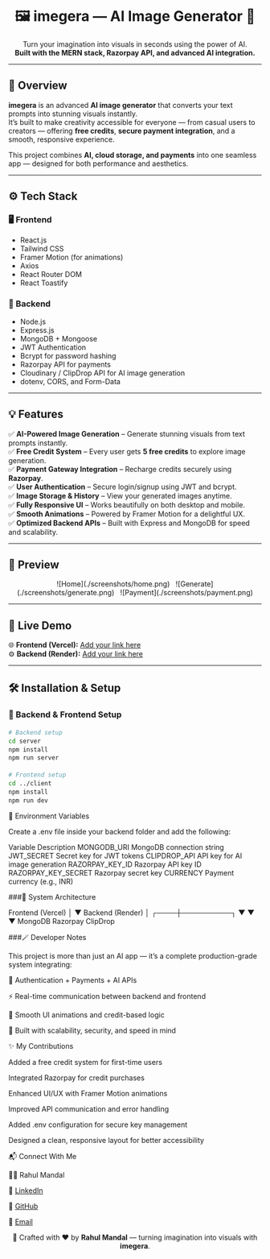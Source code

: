 <h1 align="center">🖼️ imegera — AI Image Generator 🚀</h1>

<p align="center">
  Turn your imagination into visuals in seconds using the power of AI.<br/>
  <b>Built with the MERN stack, Razorpay API, and advanced AI integration.</b>
</p>

---

## 🌟 Overview
**imegera** is an advanced **AI image generator** that converts your text prompts into stunning visuals instantly.  
It’s built to make creativity accessible for everyone — from casual users to creators — offering **free credits**, **secure payment integration**, and a smooth, responsive experience.

This project combines **AI, cloud storage, and payments** into one seamless app — designed for both performance and aesthetics.

---

## ⚙️ Tech Stack

### 🖥️ Frontend
- React.js  
- Tailwind CSS  
- Framer Motion (for animations)  
- Axios  
- React Router DOM  
- React Toastify  

### 🧩 Backend
- Node.js  
- Express.js  
- MongoDB + Mongoose  
- JWT Authentication  
- Bcrypt for password hashing  
- Razorpay API for payments  
- Cloudinary / ClipDrop API for AI image generation  
- dotenv, CORS, and Form-Data  

---

## 💡 Features

✅ **AI-Powered Image Generation** – Generate stunning visuals from text prompts instantly.  
✅ **Free Credit System** – Every user gets **5 free credits** to explore image generation.  
✅ **Payment Gateway Integration** – Recharge credits securely using **Razorpay**.  
✅ **User Authentication** – Secure login/signup using JWT and bcrypt.  
✅ **Image Storage & History** – View your generated images anytime.  
✅ **Fully Responsive UI** – Works beautifully on both desktop and mobile.  
✅ **Smooth Animations** – Powered by Framer Motion for a delightful UX.  
✅ **Optimized Backend APIs** – Built with Express and MongoDB for speed and scalability.

---

## 📸 Preview
<p align="center">
  ![Home](./screenshots/home.png) &nbsp;
  ![Generate](./screenshots/generate.png) &nbsp;
  ![Payment](./screenshots/payment.png)
</p>


---

## 🚀 Live Demo

🌐 **Frontend (Vercel):** [Add your link here]()  
⚙️ **Backend (Render):** [Add your link here]()

---

## 🛠️ Installation & Setup

### 🔧 Backend & Frontend Setup

```bash
# Backend setup
cd server
npm install
npm run server

# Frontend setup
cd ../client
npm install
npm run dev
```


🔑 Environment Variables

Create a .env file inside your backend folder and add the following:

Variable	Description
MONGODB_URI	MongoDB connection string
JWT_SECRET	Secret key for JWT tokens
CLIPDROP_API	API key for AI image generation
RAZORPAY_KEY_ID	Razorpay API key ID
RAZORPAY_KEY_SECRET	Razorpay secret key
CURRENCY	Payment currency (e.g., INR)



###🧠 System Architecture

Frontend (Vercel)
      │
      ▼
Backend (Render)
      │
 ┌────┼──────────┐
 ▼    ▼          ▼
MongoDB  Razorpay  ClipDrop


###🪄 Developer Notes

This project is more than just an AI app — it’s a complete production-grade system integrating:

🔐 Authentication + Payments + AI APIs

⚡ Real-time communication between backend and frontend

💫 Smooth UI animations and credit-based logic

🚀 Built with scalability, security, and speed in mind

✨ My Contributions

Added a free credit system for first-time users

Integrated Razorpay for credit purchases

Enhanced UI/UX with Framer Motion animations

Improved API communication and error handling

Added .env configuration for secure key management

Designed a clean, responsive layout for better accessibility

📬 Connect With Me

👨‍💻 Rahul Mandal

💼 [LinkedIn](https://www.linkedin.com/in/rahul-mandal)

🐙 [GitHub](https://github.com/Rahulmandal001)

📧 [Email](mailto:therahulmandal001@email.com)


<p align="center">🚀 Crafted with ❤️ by <b>Rahul Mandal</b> — turning imagination into visuals with <b>imegera</b>.</p>
